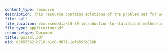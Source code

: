 ```yaml
---
content_type: resource
description: This resource contains solutions of the problem set for week 3.
file: null
file_location: /coursemedia/14-30-introduction-to-statistical-method-in-economics-spring-2006/d0655562b710b1c0d6711efb59fc836b_ps3sol.pdf
file_type: application/pdf
resourcetype: Document
title: ps3sol.pdf
uid: d0655562-b710-b1c0-d671-1efb59fc836b
---
```


